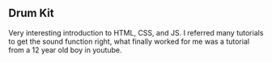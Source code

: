 ## Drum Kit
Very interesting introduction to HTML, CSS, and JS. I referred many tutorials to get the sound function right, what finally worked for me was a tutorial from a 12 year old boy in youtube.
